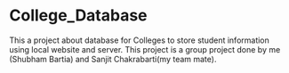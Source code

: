 # College_Database
This a project about database for Colleges to store student information using local website and server. This project is a group project done by me (Shubham Bartia) and Sanjit Chakrabarti(my team mate).

